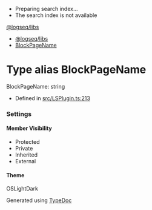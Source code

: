   * Preparing search index...
  * The search index is not available

[@logseq/libs]()

  * [@logseq/libs](../modules.html)
  * [BlockPageName](BlockPageName.html)



# Type alias BlockPageName

BlockPageName: string

  * Defined in [src/LSPlugin.ts:213](https://github.com/logseq/logseq/blob/ac1b53544/libs/src/LSPlugin.ts#L213)



###  Settings

#### Member Visibility

  * Protected
  * Private
  * Inherited
  * External



#### Theme

OSLightDark

Generated using [TypeDoc](https://typedoc.org/)
